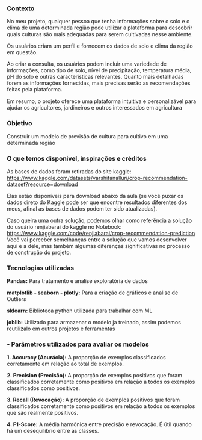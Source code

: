 ### Contexto

No meu projeto, qualquer pessoa que tenha informações sobre o solo e o clima de uma determinada região pode utilizar a plataforma para descobrir quais culturas são mais adequadas para serem cultivadas nesse ambiente.

Os usuários criam um perfil e fornecem os dados de solo e clima da região em questão.

Ao criar a consulta, os usuários podem incluir uma variedade de informações, como tipo de solo, nível de precipitação, temperatura média, pH do solo e outras características relevantes. Quanto mais detalhadas forem as informações fornecidas, mais precisas serão as recomendações feitas pela plataforma.

Em resumo, o projeto oferece uma plataforma intuitiva e personalizável para ajudar os agricultores, jardineiros e outros interessados em agricultura

### Objetivo

Construir um modelo de previsão de cultura para cultivo em uma determinada região

### O que temos disponível, inspirações e créditos

As bases de dados foram retiradas do site kaggle: https://www.kaggle.com/datasets/varshitanalluri/crop-recommendation-dataset?resource=download

Elas estão disponíveis para download abaixo da aula (se você puxar os dados direto do Kaggle pode ser que encontre resultados diferentes dos meus, afinal as bases de dados podem ter sido atualizadas).

Caso queira uma outra solução, podemos olhar como referência a solução do usuário renjiabarai do kaggle no Notebook: https://www.kaggle.com/code/renjiabarai/crop-recommendation-prediction
Você vai perceber semelhanças entre a solução que vamos desenvolver aqui e a dele, mas também algumas diferenças significativas no processo de construção do projeto.

### Tecnologias utilizadas

**Pandas:** Para tratamento e analise exploratória de dados

**matplotlib - seaborn - plotly:** Para a criação de gráficos e analise de Outliers

**sklearn:** Biblioteca python utilizada para trabalhar com ML

**joblib:** Utilizado para armazenar o modelo ja treinado, assim podemos reutilizalo em outros projetos e ferramentas

### - Parâmetros utilizados para avaliar os modelos

**1. Accuracy (Acurácia):** A proporção de exemplos classificados corretamente em relação ao total de exemplos.

**2. Precision (Precisão):** A proporção de exemplos positivos que foram classificados corretamente como positivos em relação a todos os exemplos classificados como positivos.

**3. Recall (Revocação):** A proporção de exemplos positivos que foram classificados corretamente como positivos em relação a todos os exemplos que são realmente positivos.

**4. F1-Score:** A média harmônica entre precisão e revocação. É útil quando há um desequilíbrio entre as classes.
